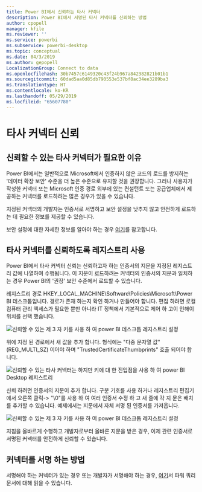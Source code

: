 ```yaml
---
title: Power BI에서 신뢰하는 타사 커넥터
description: Power BI에서 서명된 타사 커넥터를 신뢰하는 방법
author: cpopell
manager: kfile
ms.reviewer: ''
ms.service: powerbi
ms.subservice: powerbi-desktop
ms.topic: conceptual
ms.date: 04/3/2019
ms.author: gepopell
LocalizationGroup: Connect to data
ms.openlocfilehash: 30b7457c6149320c43f24b967a842382821b01b1
ms.sourcegitcommit: 60dad5aa0d85db790553e537bf8ac34ee3289ba3
ms.translationtype: HT
ms.contentlocale: ko-KR
ms.lasthandoff: 05/29/2019
ms.locfileid: "65607780"
---
```

# <a name="trusting-third-party-connectors"></a>타사 커넥터 신뢰

## <a name="why-do-you-need-trusted-third-party-connectors"></a>신뢰할 수 있는 타사 커넥터가 필요한 이유

Power BI에서는 일반적으로 Microsoft에서 인증하지 않은 코드의 로드를 방지하는 '데이터 확장 보안' 수준을 더 높은 수준으로 유지할 것을 권장합니다. 그러나 사용자가 작성한 커넥터 또는 Microsoft 인증 경로 외부에 있는 컨설턴트 또는 공급업체에서 제공하는 커넥터를 로드하려는 많은 경우가 있을 수 있습니다.

지정된 커넥터의 개발자는 인증서로 서명하고 보안 설정을 낮추지 않고 안전하게 로드하는 데 필요한 정보를 제공할 수 있습니다.

보안 설정에 대한 자세한 정보를 알아야 하는 경우 [여기](https://docs.microsoft.com/power-bi/desktop-connector-extensibility)를 참고합니다.

## <a name="using-the-registry-to-trust-third-party-connectors"></a>타사 커넥터를 신뢰하도록 레지스트리 사용

Power BI에서 타사 커넥터 신뢰는 신뢰하고자 하는 인증서의 지문을 지정된 레지스트리 값에 나열하여 수행됩니다. 이 지문이 로드하려는 커넥터의 인증서의 지문과 일치하는 경우 Power BI의 '권장' 보안 수준에서 로드할 수 있습니다. 

레지스트리 경로 HKEY_LOCAL_MACHINE\Software\Policies\Microsoft\Power BI 데스크톱입니다. 경로가 존재 하는지 확인 하거나 만들어야 합니다. 편집 하려면 로컬 컴퓨터 관리 액세스가 필요한 뿐만 아니라 IT 정책에서 기본적으로 제어 하 고이 인해이 위치를 선택 했습니다. 

![신뢰할 수 있는 제 3 자 키를 사용 하 여 power BI 데스크톱 레지스트리 설정](media/desktop-trusted-third-party-connectors/desktoptrustedthird1.png)

위에 지정 된 경로에서 새 값을 추가 합니다. 형식에는 "다중 문자열 값" (REG_MULTI_SZ) 이어야 하며 "TrustedCertificateThumbprints" 호출 되어야 합니다. 

![신뢰할 수 있는 타사 커넥터는 하지만 키에 대 한 진입점을 사용 하 여 power BI Desktop 레지스트리](media/desktop-trusted-third-party-connectors/desktoptrustedthird2.png)

신뢰 하려면 인증서의 지문이 추가 합니다. 구분 기호를 사용 하거나 레지스트리 편집기에서 오른쪽 클릭-> "\0"를 사용 하 여 여러 인증서 수정 하 고 새 줄에 각 지 문은 배치를 추가할 수 있습니다. 예제에서는 지문에서 자체 서명 된 인증서를 가져옵니다. 

 ![신뢰할 수 있는 제 3 자 키를 사용 하 여 power BI 데스크톱 레지스트리 설정](media/desktop-trusted-third-party-connectors/desktoptrustedthird3.png)

지침을 올바르게 수행하고 개발자로부터 올바른 지문을 받은 경우, 이제 관련 인증서로 서명된 커넥터를 안전하게 신뢰할 수 있습니다.

## <a name="how-to-sign-connectors"></a>커넥터를 서명 하는 방법

서명해야 하는 커넥터가 있는 경우 또는 개발자가 서명해야 하는 경우, [여기](https://docs.microsoft.com/power-query/handlingconnectorsigning)서 파워 쿼리 문서에 대해 읽을 수 있습니다.
